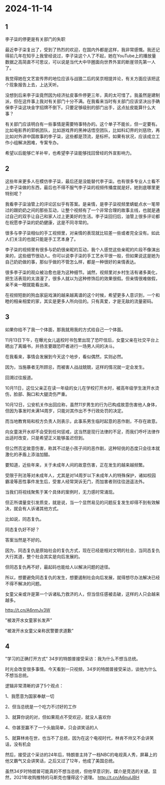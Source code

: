 # 2024-11-14

## 1


李子柒的停更是有关部门的失职

最近李子柒复出了，受到了热烈的欢迎，在国内外都是这样，我非常感慨。我还记得前几年在知乎上我曾经说过，李子柒这个人了不起，她在YouTube上的播放量数据之高简直不可思议，可以说是当代大中华圈面向世界外宣的断崖领先第一人了。

我觉得她在文艺宣传界的地位应该与战狼二后的吴京相提并论，有关方面应该把这个现象报告上去，上达天听。

没想到后来李子柒竟然因为经济扯皮事件停更三年，真的太可惜了。我虽然是建制派，但在这件事上我对有关部门十分不满。在我看来当时有关部门应该坚决出手确保李子柒这块金字招牌不倒下。只要足够级别的部门出手，这点扯皮能算什么大事？

有关部门应该明白有一些事情是需要特事特办的。这个单子不能长，但一定要有。比如电影界的郭帆团队，比如游戏界的黑神话悟空团队，比如科幻界的刘慈欣，再比如对外讲中国故事的李子柒，这些都是顶流，是标杆。如果有状况，应该成立工作小组解决困难，专案专办。

希望以后能够亡羊补牢，也希望李子柒能够找回曾经的外宣影响力。






## 2


这些年来更多人在模仿李子柒，最后还是没能替代李子柒。也有很多专业人士看不上李子柒做的东西，最后也不得不服气李子柒的视频传播度就是好。她到底哪里更特别呢？

我看李子柒油管上的评论区似乎有答案。是亲情，是李子柒视频里蜻蜓点水一笔带过的跟奶奶之间的那些互动，让整个视频有了一个非常合理的故事主线，也就是通过自己的双手让自己和家人过上更美好的生活。李子柒回归后，油管上很多评论都在祝愿李子柒的奶奶健康，这是不同寻常的。

很多与李子柒相似的手工视频里，对亲情的表现就比较差一些或者完全没有。如此人们关注的也就只能是手工艺本身了。

李子柒的视频里有很多与奶奶很亲昵的互动，我个人感觉这些亲昵的片段不像演出来的，这些细节很动人。你可以说李子柒的手工艺水平很一般，但如果说这是她为自己奶奶做的事，那似乎做的不管怎么样，都是一种很好的亲情表达。

很多李子柒的观众被治愈也是为这种细节。诚然，视频里对乡村生活有诸多美化，把生活表现的太浪漫了，很多人就以为这种修饰后的效果很假。但亲情很难做假，亲不亲一眼就能看出来。

在视频短剧的狗血家庭戏演的越来越离谱的这个时候，希望更多人意识到，一个和睦的相亲相爱的家，其实是更多人所向往的。只有真爱，才是无敌的流量密码。






## 3


如果你给不了我一个体面，那我就用我的方式给自己一个体面。

11月13日下午，在曝光女儿返校时书包里出现了恐吓信后，女童父亲在社交平台上晒出了离婚书，并扬言要跟恐吓者进行一场男人间的决斗。

在我看来，事情会发展到今天这个地步，看似偶然，实则必然。

因为，当施暴者无所顾忌，而被害人战战兢兢，这样的情况就一定会发生。

回溯过往报道。

10月11日，这位父亲正在读一年级的女儿在学校打开水时，被高年级学生泼开水烫伤，脸部、胸口和大腿烫伤严重。

10月12日，公安机关作出回应称，虽然11岁男生的行为已构成故意伤害他人身体，但因为事发时未满14周岁，只能对其作出不予行政处罚的决定。

而当地教育局和校方负责人则表示，此事系男生临时起意的恶作剧，不存在故意。

向女童泼开水却不会受到任何惩戒，这当然是现行法律的不足，而我们呼吁法律作出适时改变，只是希望正义能够虽迟但到。

但公然否定故意伤害，称其不过是小孩子间的恶作剧，这种轻佻的态度只会往本就激化的矛盾上添油加醋。

要知道，近些年来，关于未成年人间的故意伤害，正在发生的越来越频繁。

受限于刑法等对未成年人，尤其是对14周岁以下未成年人的特殊保护，诸如校园霸凌等恶性事件发生后，受害人经常哭诉无门，而加害者则往往逍遥法外。

当我们将视线聚焦于某个具体的案例时，无力感时常涌现。

但正所谓量变引发质变，就是说，当一个显然易见的问题反复发生却得不到有效解决，就会有人诉诸其他方式。

比如说，同态复仇。

同态复仇好不好？

答案当然是不好的。

因为，同态复仇是原始社会的复仇方式，现在已经是相对文明的社会，当同态复仇大行其道，整个社会其实是向后发展的。

但同态复仇再不好，最起码也能给人以解决问题的途径。

所以，想要避免同态复仇的发生，想要遏制社会向后发展，就得想尽办法解决已经不得不解决的问题。

女童父亲或许是第一个诉诸私力救济的人，但当信任感被击破，这样的人只会越来越多。

http://t.cn/A6nmJv3W

"被泼开水女童家长发声"

"被泼开水女童父亲称民警要求道歉"






## 4


"学习的正确打开方式" 34岁的特朗普接受采访：我为什么不想当总统。

时光会改变很多事情。今天看到一只视频，34岁的特朗普接受采访，谈他为什么不想当总统。

逻辑非常清晰的讲了5个观点：

1、我愿意为国家奉献一切

2、但当总统是一个吃力不讨好的工作

3、就算你说的对，但如果观点不受欢迎，就没人喜欢你

4、你甚至赢不了一个头脑简单，只会讲笑话的人

5、就算林肯在世，也当不了总统，因为在这个电视时代，林肯不帅又不会讲笑话，没有机会

然后，接受这个采访的24年后，特朗普主持了一档NBC的电视真人秀，屏幕上的他又霸气又会讲笑话，之后又过了12年，他成了美国总统。

虽然34岁时特朗普可能真的不想当总统，但他早意识到，媒介是竞选的关键。显然，2021年收购推特的马斯克也懂得这个道理。 http://t.cn/A6nulJBH






